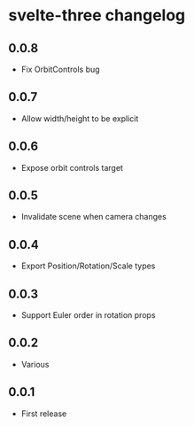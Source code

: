 # svelte-three changelog

## 0.0.8

- Fix OrbitControls bug

## 0.0.7

- Allow width/height to be explicit

## 0.0.6

- Expose orbit controls target

## 0.0.5

- Invalidate scene when camera changes

## 0.0.4

- Export Position/Rotation/Scale types

## 0.0.3

- Support Euler order in rotation props

## 0.0.2

- Various

## 0.0.1

- First release
